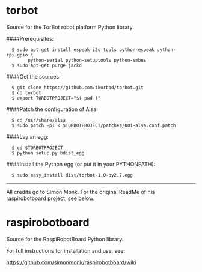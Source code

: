 torbot
======

Source for the TorBot robot platform Python library.

####Prerequisites:

```
  $ sudo apt-get install espeak i2c-tools python-espeak python-rpi.gpio \
        python-serial python-setuptools python-smbus
  $ sudo apt-get purge jackd
```

####Get the sources:

```
  $ git clone https://github.com/tkurbad/torbot.git
  $ cd torbot
  $ export TORBOTPROJECT="$( pwd )"
```

####Patch the configuration of Alsa:

```
  $ cd /usr/share/alsa
  $ sudo patch -p1 < $TORBOTPROJECT/patches/001-alsa.conf.patch
```

####Lay an egg:

```
  $ cd $TORBOTPROJECT
  $ python setup.py bdist_egg
```

####Install the Python egg (or put it in your PYTHONPATH):

```
  $ sudo easy_install dist/torbot-1.0-py2.7.egg
```

---

All credits go to Simon Monk. For the original ReadMe of his
raspirobotboard project, see below.

raspirobotboard
===============

Source for the RaspiRobotBoard Python library.

For full instructions for installation and use, see:

https://github.com/simonmonk/raspirobotboard/wiki
